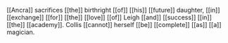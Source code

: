[[Ancra]] sacrifices [[the]] birthright [[of]] [[his]] [[future]] daughter, [[in]] [[exchange]] [[for]] [[the]] [[love]] [[of]] Leigh [[and]] [[success]] [[in]] [[the]] [[academy]]. Collis [[cannot]] herself [[be]] [[complete]] [[as]] [[a]] magician. 



















